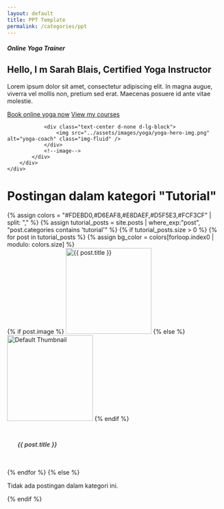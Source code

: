 ```yaml
---
layout: default
title: PPT Template
permalink: /categories/ppt
---
```

<!-- Sertakan Bootstrap CSS (pastikan tidak duplikat jika sudah ada di layout utama) -->
<link rel="stylesheet" href="https://stackpath.bootstrapcdn.com/bootstrap/4.5.2/css/bootstrap.min.css">

<style>
  /* Styling modern untuk card ala Envato Market */
  .card-modern {
    border: none;
    border-radius: 8px;
    overflow: hidden;
    transition: transform 0.3s, box-shadow 0.3s;
  }
  .card-modern:hover {
    transform: translateY(-5px);
    box-shadow: 0 8px 20px rgba(0,0,0,0.15);
  }
  .card-modern .card-img-top {
    object-fit: cover;
    height: 200px;
    transition: transform 0.3s;
  }
  .card-modern:hover .card-img-top {
    transform: scale(1.05);
  }
  .card-modern .card-body {
    padding: 1.5rem;
  }
  .card-modern .card-title a {
    text-decoration: none;
    color: #333;
    font-weight: 600;
    transition: color 0.3s;
  }
  .card-modern .card-title a:hover {
    color: #007bff;
  }
</style>

<!--start online yoga-->
<section class="pt-lg-8 pt-6 py-xxl-10">
    <div class="container">
        <!--row-->
        <div class="row d-flex align-items-center">
            <div class="col-xxl-5 col-lg-6 col-12">
                <!--content-->
                <div>
                    <h5 class="text-muted mb-4">Online Yoga Trainer</h5>
                    <h1 class="mb-3 fw-bold">
                        Hello, I m
                        <span class="text-bottom-line">Sarah Blais,</span>
                        Certified Yoga Instructor
                    </h1>
                    <p class="mb-4">
                        Lorem ipsum dolor sit amet, consectetur adipiscing elit. In magna augue, viverra vel mollis non, pretium sed erat. Maecenas posuere id ante vitae molestie.
                    </p>
                    <!--button-->
                    <div class="d-grid d-lg-block">
                        <a href="#" class="btn btn-secondary">Book online yoga now</a>
                        <a href="#" class="btn btn-outline-secondary ms-lg-1 mt-2 mt-lg-0">View my courses</a>
                    </div>
                </div>
            </div>
            <!--col-->
            <div class="col-xxl-6 offset-xxl-1 col-lg-6 col-12">
                <!--image-->

                <div class="text-center d-none d-lg-block">
                    <img src="../assets/images/yoga/yoga-hero-img.png" alt="yoga-coach" class="img-fluid" />
                </div>
                <!--image-->
            </div>
        </div>
    </div>
</section>
<!--end of online yoga-->


<div class="container my-5">
  <h1 class="mb-4">Postingan dalam kategori "Tutorial"</h1>
  <div class="row">
    {% assign colors = "#FDEBD0,#D6EAF8,#E8DAEF,#D5F5E3,#FCF3CF" | split: "," %}
    {% assign tutorial_posts = site.posts | where_exp:"post", "post.categories contains 'tutorial'" %}
    {% if tutorial_posts.size > 0 %}
      {% for post in tutorial_posts %}
        {% assign bg_color = colors[forloop.index0 | modulo: colors.size] %}
        <div class="col-md-4 mb-4">
          <div class="card card-modern h-100 shadow-sm">
            {% if post.image %}
              <img src="/{{ post.image }}" class="card-img-top" alt="{{ post.title }}">
            {% else %}
              <img class="card-img-top featured-image img-fluid" src="/assets/images/default-thumbnail.jpg" alt="Default Thumbnail">
            {% endif %}
            <div class="card-body d-flex flex-column" style="background-color: {{ bg_color }};">
              <h5 class="card-title">
                <a href="{{ post.url }}">{{ post.title }}</a>
              </h5>
            </div>
          </div>
        </div>
      {% endfor %}
    {% else %}
      <div class="col-12">
        <p>Tidak ada postingan dalam kategori ini.</p>
      </div>
    {% endif %}
  </div>
</div>